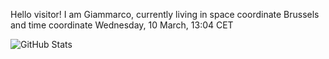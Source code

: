 Hello visitor! I am Giammarco, currently living in space coordinate Brussels and time coordinate Wednesday, 10 March, 13:04 CET

![GitHub Stats](https://github-readme-stats.vercel.app/api?username=grcasanova)
